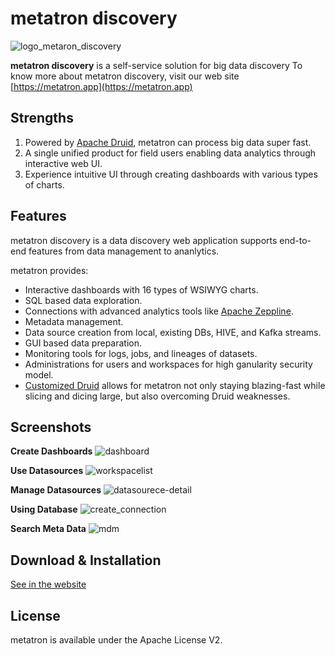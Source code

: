 metatron discovery
=========

![logo_metaron_discovery](https://user-images.githubusercontent.com/6300003/44013820-f7647c96-9f02-11e8-8066-1c97f8b1662c.png)

**metatron discovery** is a self-service solution for big data discovery
To know more about metatron discovery, visit our web site [https://metatron.app](https://metatron.app)

Strengths
------------------
1. Powered by [Apache Druid](http://druid.io/), metatron can process big data super fast.
2. A single unified product for field users enabling data analytics through interactive web UI.
3. Experience intuitive UI through creating dashboards with various types of charts. 

Features
------------------
metatron discovery is a data discovery web application supports end-to-end features from data management to ananlytics.

metatron provides:
- Interactive dashboards with 16 types of WSIWYG charts.
- SQL based data exploration.
- Connections with advanced analytics tools like [Apache Zeppline](https://zeppelin.apache.org/).
- Metadata management.
- Data source creation from local, existing DBs, HIVE, and Kafka streams.
- GUI based data preparation.
- Monitoring tools for logs, jobs, and lineages of datasets.
- Administrations for users and workspaces for high ganularity security model.
- [Customized Druid](https://metatron.app/index.php/2018/06/15/skt-druid-features/) allows for metatron not only staying blazing-fast while slicing and dicing large, but also overcoming Druid weaknesses.

Screenshots
------------------
**Create Dashboards**
![dashboard](https://user-images.githubusercontent.com/6300003/44013629-9bca7c6a-9f01-11e8-93f1-8d4998498553.png)

**Use Datasources**
![workspacelist](https://user-images.githubusercontent.com/6300003/44014642-f70fd6e6-9f07-11e8-978c-e04ee6dee5f1.png)

**Manage Datasources**
![datasourece-detail](https://user-images.githubusercontent.com/6300003/44018726-a98d474a-9f17-11e8-849b-dc11a0d8b815.png)

**Using Database**
![create_connection](https://user-images.githubusercontent.com/6300003/44014836-ef969138-9f08-11e8-8ebe-136318859aa0.png)

**Search Meta Data**
![mdm](https://user-images.githubusercontent.com/6300003/44014761-7a98a6aa-9f08-11e8-8337-6c83cdfe88ba.png)

Download & Installation
----------------------------
[See in the website](https://metatron.app/index.php/download/)

License
----------------------------
metatron is available under the Apache License V2.

